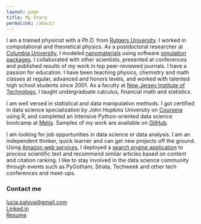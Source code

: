 ```yaml
---
layout: page
title: My Story
permalink: /about/
---
```


I am a trained physicist with a Ph.D. from [Rutgers University](http://www.physics.rutgers.edu/). I worked in computational and theoretical physics. As a postdoctoral researcher at [Columbia University](http://www.columbia.edu/), I modeled [nanomaterials](http://science.sciencemag.org/content/333/6045/999.abstract) using software [simulation](https://www.vasp.at/) [packages](http://www.quantum-espresso.org/). I collaborated with other scientists, presented at conferences and published results of my work in top peer-reviewed journals. I have a passion for education. I have been teaching physics, chemistry and math classes at regular, advanced and honors levels, and worked with talented high school students since 2001. As a faculty at [New Jersey Institute of Technology](http://www.njit.edu/), I taught undergraduate calculus, financial math and statistics.

I am well versed in statistical and data manipulation methods. I got certified in data science specialization by John Hopkins University on [Coursera](https://www.coursera.org/account/accomplishments/specialization/certificate/LL4BR8M6KAGX) using R, and completed an intensive Python-oriented data science bootcamp at [Metis](http://www.thisismetis.com/). Samples of my work are available on [GitHub](https://github.com/lpalova). 

I am looking for job opportunities in data science or data analysis. I am an independent thinker, quick learner and can get new projects off the ground. Using [Amazon web services](https://aws.amazon.com/), I deployed a 
[search engine application](http://ec2-54-166-179-179.compute-1.amazonaws.com/) to process scientific text and recommend similar articles based on content and citation ranking. I like to stay involved in the data science community through events such as PyGotham, Strata, Techweek and other tech conferences and meet-ups.


### Contact me

[lucia.palova@gmail.com](mailto:email@domain.com)   
[Linked.in](https://www.linkedin.com/in/luciapalova)  
[Resume](/Resume_Lucia_Palova.pdf) 
